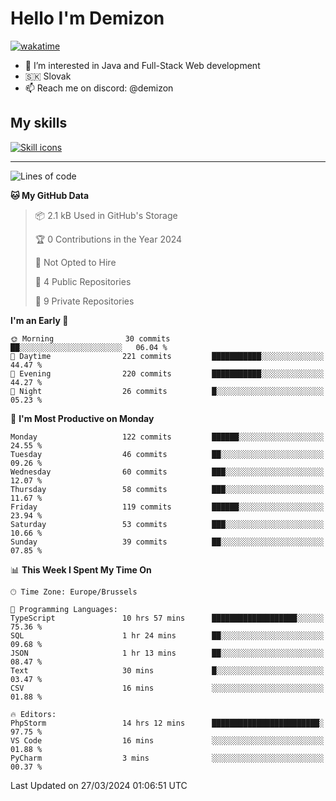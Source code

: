 # Hello I'm Demizon
[![wakatime](https://wakatime.com/badge/user/6ad1949f-d6d7-44f9-9eee-c35e54cc499b.svg)](https://wakatime.com/@6ad1949f-d6d7-44f9-9eee-c35e54cc499b)
- 👀 I’m interested in Java and Full-Stack Web development
- 🇸🇰 Slovak
- 📫 Reach me on discord: @demizon

## My skills
[![Skill icons](https://skillicons.dev/icons?i=java,js,ts,html,css,react,nextjs,tailwind,supabase,py,git,docker,linux,mysql,postgres,mongo&theme=dark)](https://github.com/Demizon3433)

---

<!--START_SECTION:waka-->
![Lines of code](https://img.shields.io/badge/From%20Hello%20World%20I%27ve%20Written-141.8%20thousand%20lines%20of%20code-blue)

**🐱 My GitHub Data** 

> 📦 2.1 kB Used in GitHub's Storage 
 > 
> 🏆 0 Contributions in the Year 2024
 > 
> 🚫 Not Opted to Hire
 > 
> 📜 4 Public Repositories 
 > 
> 🔑 9 Private Repositories 
 > 
**I'm an Early 🐤** 

```text
🌞 Morning                30 commits          ██░░░░░░░░░░░░░░░░░░░░░░░   06.04 % 
🌆 Daytime                221 commits         ███████████░░░░░░░░░░░░░░   44.47 % 
🌃 Evening                220 commits         ███████████░░░░░░░░░░░░░░   44.27 % 
🌙 Night                  26 commits          █░░░░░░░░░░░░░░░░░░░░░░░░   05.23 % 
```
📅 **I'm Most Productive on Monday** 

```text
Monday                   122 commits         ██████░░░░░░░░░░░░░░░░░░░   24.55 % 
Tuesday                  46 commits          ██░░░░░░░░░░░░░░░░░░░░░░░   09.26 % 
Wednesday                60 commits          ███░░░░░░░░░░░░░░░░░░░░░░   12.07 % 
Thursday                 58 commits          ███░░░░░░░░░░░░░░░░░░░░░░   11.67 % 
Friday                   119 commits         ██████░░░░░░░░░░░░░░░░░░░   23.94 % 
Saturday                 53 commits          ███░░░░░░░░░░░░░░░░░░░░░░   10.66 % 
Sunday                   39 commits          ██░░░░░░░░░░░░░░░░░░░░░░░   07.85 % 
```


📊 **This Week I Spent My Time On** 

```text
🕑︎ Time Zone: Europe/Brussels

💬 Programming Languages: 
TypeScript               10 hrs 57 mins      ███████████████████░░░░░░   75.36 % 
SQL                      1 hr 24 mins        ██░░░░░░░░░░░░░░░░░░░░░░░   09.68 % 
JSON                     1 hr 13 mins        ██░░░░░░░░░░░░░░░░░░░░░░░   08.47 % 
Text                     30 mins             █░░░░░░░░░░░░░░░░░░░░░░░░   03.47 % 
CSV                      16 mins             ░░░░░░░░░░░░░░░░░░░░░░░░░   01.88 % 

🔥 Editors: 
PhpStorm                 14 hrs 12 mins      ████████████████████████░   97.75 % 
VS Code                  16 mins             ░░░░░░░░░░░░░░░░░░░░░░░░░   01.88 % 
PyCharm                  3 mins              ░░░░░░░░░░░░░░░░░░░░░░░░░   00.37 % 
```


 Last Updated on 27/03/2024 01:06:51 UTC
<!--END_SECTION:waka-->
